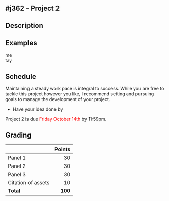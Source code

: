 #j362 - Project 2
---------

## Description

## Examples
me  
tay

## Schedule
Maintaining a steady work pace is integral to success. While you are free to tackle this project however you like, I recommend setting and pursuing goals to manage the development of your project.

* Have your idea done by 

Project 2 is due <span style="color:red;">Friday October 14th</span> by 11:59pm.

## Grading
|    |     Points    |
| ------------- |--------------:| 
| Panel 1 | 30 | 
| Panel 2 | 30      | 
| Panel 3 | 30      |
| Citation of assets | 10 |
|**Total** | **100** |